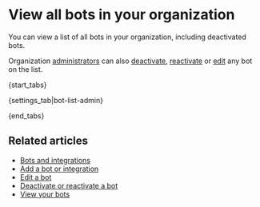 # View all bots in your organization

You can view a list of all bots in your organization, including deactivated bots.

Organization [administrators](/help/roles-and-permissions) can also
[deactivate](/help/deactivate-or-reactivate-a-bot),
[reactivate](/help/deactivate-or-reactivate-a-bot) or
[edit](/help/edit-a-bot#edit-a-bot-in-your-organization) any bot on the list.

{start_tabs}

{settings_tab|bot-list-admin}

{end_tabs}

## Related articles

* [Bots and integrations](/help/bots-and-integrations)
* [Add a bot or integration](/help/add-a-bot-or-integration)
* [Edit a bot](/help/edit-a-bot)
* [Deactivate or reactivate a bot](/help/deactivate-or-reactivate-a-bot)
* [View your bots](/help/view-your-bots)
